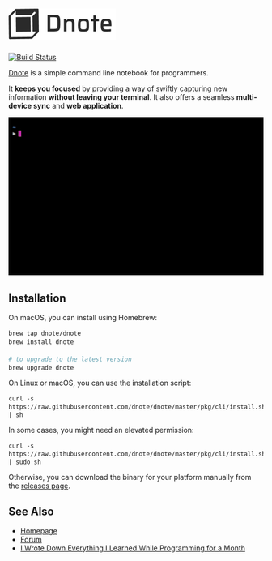 ![Dnote](assets/logo.png)
=========================

[![Build Status](https://travis-ci.org/dnote/dnote.svg?branch=master)](https://travis-ci.org/dnote/dnote)

[Dnote](https://www.getdnote.com) is a simple command line notebook for programmers.

It **keeps you focused** by providing a way of swiftly capturing new information **without leaving your terminal**. It also offers a seamless **multi-device sync** and **web application**.

![A demo of Dnote command line interface](assets/cli.gif "Dnote command line interface")

## Installation

On macOS, you can install using Homebrew:

```sh
brew tap dnote/dnote
brew install dnote

# to upgrade to the latest version
brew upgrade dnote
```

On Linux or macOS, you can use the installation script:

    curl -s https://raw.githubusercontent.com/dnote/dnote/master/pkg/cli/install.sh | sh

In some cases, you might need an elevated permission:

    curl -s https://raw.githubusercontent.com/dnote/dnote/master/pkg/cli/install.sh | sudo sh

Otherwise, you can download the binary for your platform manually from the [releases page](https://github.com/dnote/dnote/releases).

## See Also

- [Homepage](https://www.getdnote.com)
- [Forum](https://forum.getdnote.com)
- [I Wrote Down Everything I Learned While Programming for a Month](https://www.getdnote.com/blog/writing-everything-i-learn-coding-for-a-month/)
